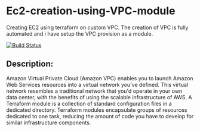 # Ec2-creation-using-VPC-module
Creating EC2 using terraform on custom VPC. The creation of VPC is fully automated and i have setup the VPC provision as a module.

[![Build Status](https://travis-ci.org/joemccann/dillinger.svg?branch=master)]()

## Description:
Amazon Virtual Private Cloud (Amazon VPC) enables you to launch Amazon Web Services resources into a virtual network you've defined. This virtual network resembles a traditional network that you'd operate in your own data center, with the benefits of using the scalable infrastructure of AWS.
A Terraform module is a collection of standard configuration files in a dedicated directory. Terraform modules encapsulate groups of resources dedicated to one task, reducing the amount of code you have to develop for similar infrastructure components.
